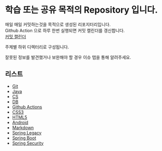 # 학습 또는 공유 목적의 Repository 입니다.

매일 매일 커밋하는것을 목적으로 생성된 리포지터리입니다.<br/>
Github Action 으로 하루 한번 실행되면 커밋 캘린더를 갱신합니다.<br/>
[커밋 캘린더](https://github.com/studyqrr12/study-daily-mark/blob/main/README.md)

주제별 하위 디렉터리로 구성됩니다.

잘못된 정보를 발견했거나 보완해야 할 경우 이슈 탭을 통해 알려주세요.

## 리스트
- [Git](./Git/README.md)
- [Java](./Java/README.md)
- [CS](./CS/README.md)
- [DB](./DB/README.md)
- [Github Actions](./Github_Actions/README.md)
- [CSS3](./CSS3/README.md)
- [HTML5](./HTML5/README.md)
- [Android](./Android/README.md)
- [Markdown](./Markdown/README.md)
- [Spring Legacy](./SpringLegacy/README.md)
- [Spring Boot](./SpringBoot/README.md)
- [Spring Security](./SpringSecurity/README.md)
